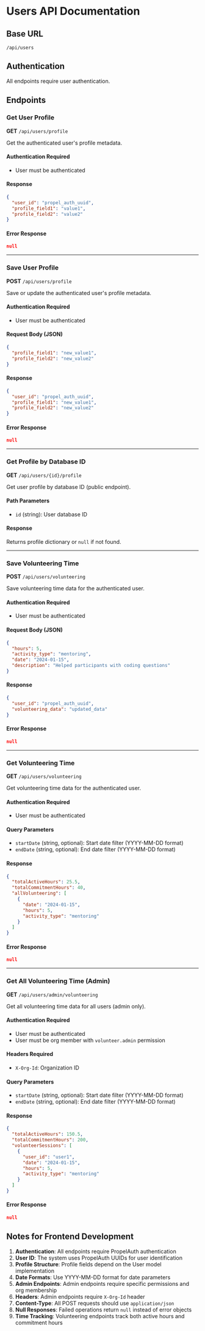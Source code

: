 # Users API Documentation

## Base URL
`/api/users`

## Authentication
All endpoints require user authentication.

## Endpoints

### Get User Profile
**GET** `/api/users/profile`

Get the authenticated user's profile metadata.

#### Authentication Required
- User must be authenticated

#### Response
```json
{
  "user_id": "propel_auth_uuid",
  "profile_field1": "value1",
  "profile_field2": "value2"
}
```

#### Error Response
```json
null
```

---

### Save User Profile
**POST** `/api/users/profile`

Save or update the authenticated user's profile metadata.

#### Authentication Required
- User must be authenticated

#### Request Body (JSON)
```json
{
  "profile_field1": "new_value1",
  "profile_field2": "new_value2"
}
```

#### Response
```json
{
  "user_id": "propel_auth_uuid",
  "profile_field1": "new_value1",
  "profile_field2": "new_value2"
}
```

#### Error Response
```json
null
```

---

### Get Profile by Database ID
**GET** `/api/users/{id}/profile`

Get user profile by database ID (public endpoint).

#### Path Parameters
- `id` (string): User database ID

#### Response
Returns profile dictionary or `null` if not found.

---

### Save Volunteering Time
**POST** `/api/users/volunteering`

Save volunteering time data for the authenticated user.

#### Authentication Required
- User must be authenticated

#### Request Body (JSON)
```json
{
  "hours": 5,
  "activity_type": "mentoring",
  "date": "2024-01-15",
  "description": "Helped participants with coding questions"
}
```

#### Response
```json
{
  "user_id": "propel_auth_uuid",
  "volunteering_data": "updated_data"
}
```

#### Error Response
```json
null
```

---

### Get Volunteering Time
**GET** `/api/users/volunteering`

Get volunteering time data for the authenticated user.

#### Authentication Required
- User must be authenticated

#### Query Parameters
- `startDate` (string, optional): Start date filter (YYYY-MM-DD format)
- `endDate` (string, optional): End date filter (YYYY-MM-DD format)

#### Response
```json
{
  "totalActiveHours": 25.5,
  "totalCommitmentHours": 40,
  "allVolunteering": [
    {
      "date": "2024-01-15",
      "hours": 5,
      "activity_type": "mentoring"
    }
  ]
}
```

#### Error Response
```json
null
```

---

### Get All Volunteering Time (Admin)
**GET** `/api/users/admin/volunteering`

Get all volunteering time data for all users (admin only).

#### Authentication Required
- User must be authenticated
- User must be org member with `volunteer.admin` permission

#### Headers Required
- `X-Org-Id`: Organization ID

#### Query Parameters
- `startDate` (string, optional): Start date filter (YYYY-MM-DD format)
- `endDate` (string, optional): End date filter (YYYY-MM-DD format)

#### Response
```json
{
  "totalActiveHours": 150.5,
  "totalCommitmentHours": 200,
  "volunteerSessions": [
    {
      "user_id": "user1",
      "date": "2024-01-15",
      "hours": 5,
      "activity_type": "mentoring"
    }
  ]
}
```

#### Error Response
```json
null
```

## Notes for Frontend Development

1. **Authentication**: All endpoints require PropelAuth authentication
2. **User ID**: The system uses PropelAuth UUIDs for user identification
3. **Profile Structure**: Profile fields depend on the User model implementation
4. **Date Formats**: Use YYYY-MM-DD format for date parameters
5. **Admin Endpoints**: Admin endpoints require specific permissions and org membership
6. **Headers**: Admin endpoints require `X-Org-Id` header
7. **Content-Type**: All POST requests should use `application/json`
8. **Null Responses**: Failed operations return `null` instead of error objects
9. **Time Tracking**: Volunteering endpoints track both active hours and commitment hours